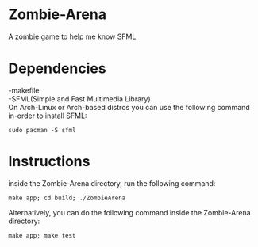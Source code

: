 # Zombie-Arena
A zombie game to help me know SFML

# Dependencies
-makefile<br>
-SFML(Simple and Fast Multimedia Library)<br>
On Arch-Linux or Arch-based distros you can use the following command in-order to install SFML:
```
sudo pacman -S sfml
```

# Instructions
inside the Zombie-Arena directory, run the following command:
```
make app; cd build; ./ZombieArena
```
Alternatively, you can do the following command inside the Zombie-Arena directory:
```
make app; make test
```
